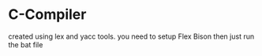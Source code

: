 # C-Compiler
created using lex and yacc tools. you need to setup Flex Bison then just run the bat file
